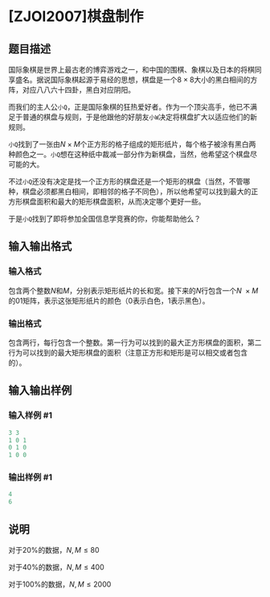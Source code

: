 # [ZJOI2007]棋盘制作

## 题目描述

国际象棋是世界上最古老的博弈游戏之一，和中国的围棋、象棋以及日本的将棋同享盛名。据说国际象棋起源于易经的思想，棋盘是一个$8 \times 8$大小的黑白相间的方阵，对应八八六十四卦，黑白对应阴阳。

而我们的主人公`小Q`，正是国际象棋的狂热爱好者。作为一个顶尖高手，他已不满足于普通的棋盘与规则，于是他跟他的好朋友`小W`决定将棋盘扩大以适应他们的新规则。

`小Q`找到了一张由$N \times M$个正方形的格子组成的矩形纸片，每个格子被涂有黑白两种颜色之一。`小Q`想在这种纸中裁减一部分作为新棋盘，当然，他希望这个棋盘尽可能的大。

不过`小Q`还没有决定是找一个正方形的棋盘还是一个矩形的棋盘（当然，不管哪种，棋盘必须都黑白相间，即相邻的格子不同色），所以他希望可以找到最大的正方形棋盘面积和最大的矩形棋盘面积，从而决定哪个更好一些。

于是`小Q`找到了即将参加全国信息学竞赛的你，你能帮助他么？

## 输入输出格式

### 输入格式

包含两个整数$N$和$M$，分别表示矩形纸片的长和宽。接下来的$N$行包含一个$N \ \times M$的$01$矩阵，表示这张矩形纸片的颜色（$0$表示白色，$1$表示黑色）。

### 输出格式

包含两行，每行包含一个整数。第一行为可以找到的最大正方形棋盘的面积，第二行为可以找到的最大矩形棋盘的面积（注意正方形和矩形是可以相交或者包含的）。

## 输入输出样例

### 输入样例 #1

```cpp
3 3
1 0 1
0 1 0
1 0 0

```
### 输出样例 #1

```cpp
4
6

```
## 说明

对于$20\%$的数据，$N, M ≤ 80$

对于$40\%$的数据，$N, M ≤ 400$

对于$100\%$的数据，$N, M ≤ 2000$


